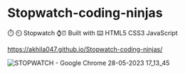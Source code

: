 # Stopwatch-coding-ninjas

⏱️ ⏲️ Stopwatch  ⌚⏰
Built with ⌨️
HTML5
CSS3
JavaScript


https://akhila047.github.io/Stopwatch-coding-ninjas/

![STOPWATCH - Google Chrome 28-05-2023 17_13_45](https://github.com/Akhila047/Stopwatch-coding-ninjas/assets/132765103/bdbc60c8-9dca-4482-bcbe-f986205c9f5e)

